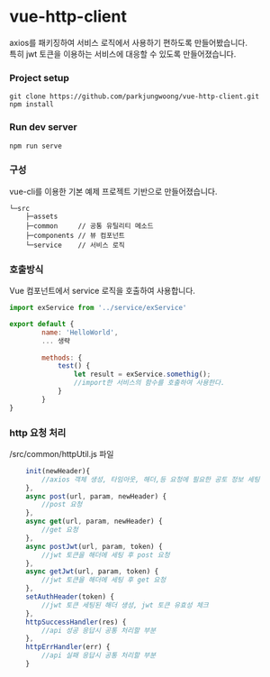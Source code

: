 # vue-http-client
axios를 패키징하여 서비스 로직에서 사용하기 편하도록 만들어봤습니다.\
특히 jwt 토큰을 이용하는 서비스에 대응할 수 있도록 만들어졌습니다.
### Project setup
```
git clone https://github.com/parkjungwoong/vue-http-client.git
npm install
```

### Run dev server
```
npm run serve
```

### 구성
vue-cli를 이용한 기본 예제 프로젝트 기반으로 만들어졌습니다.
```
└─src
    ├─assets
    ├─common     // 공통 유틸리티 메소드
    ├─components // 뷰 컴포넌트
    └─service    // 서비스 로직
```

### 호출방식
Vue 컴포넌트에서 service 로직을 호출하여 사용합니다.
```javascript
import exService from '../service/exService'

export default {
        name: 'HelloWorld',
        ... 생략
        
        methods: {
            test() {
                let result = exService.somethig();
                //import한 서비스의 함수를 호출하여 사용한다.
            }
        }
}
```

### http 요청 처리
/src/common/httpUtil.js 파일
```javascript
    init(newHeader){
        //axios 객체 생성, 타임아웃, 해더,등 요청에 필요한 공토 정보 세팅
    },
    async post(url, param, newHeader) {
        //post 요청
    },
    async get(url, param, newHeader) {
        //get 요청
    },
    async postJwt(url, param, token) {
        //jwt 토큰을 해더에 세팅 후 post 요청
    },
    async getJwt(url, param, token) {
        //jwt 토큰을 해더에 세팅 후 get 요청
    },
    setAuthHeader(token) {
        //jwt 토큰 세팅된 해더 생성, jwt 토큰 유효성 체크
    },
    httpSuccessHandler(res) {
        //api 성공 응답시 공통 처리할 부분
    },
    httpErrHandler(err) {
        //api 실패 응답시 공통 처리할 부분
    }
```





